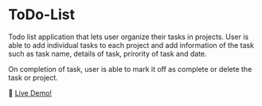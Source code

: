 # ToDo-List

Todo list application that lets user organize their tasks in projects. User is able to add individual tasks to each project and add information of the task such as task name, details of task, prirority of task and date. 

On completion of task, user is able to mark it off as complete or delete the task or project.

:rocket: [ Live Demo!](https://traneric89.github.io/ToDo-List/)
